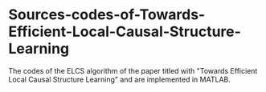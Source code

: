 # Sources-codes-of-Towards-Efficient-Local-Causal-Structure-Learning
The codes of the ELCS algorithm of the paper titled with "Towards Efficient Local Causal Structure Learning" and are implemented in MATLAB.

